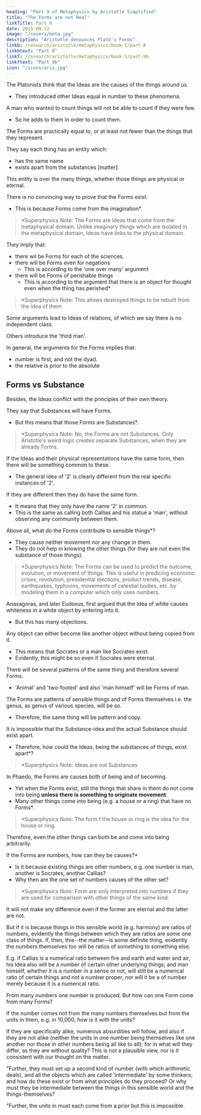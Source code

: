 ```yaml
---
heading: "Part 9 of Metaphysics by Aristotle Simplified"
title: "The Forms are not Real"
linkTitle: Part 9
date: 2015-09-22
image: "/covers/meta.jpg"
description: "Aristotle denounces Plato's Forms"
linkb: /research/aristotle/metaphysics/book-1/part-8
linkbtext: "Part 8"
linkf: /research/aristotle/metaphysics/book-1/part-9b
linkftext: "Part 9b"
icon: "/icons/aris.jpg"
---
```



The Platonists think that the Ideas are the causes of the things around us. 
- They introduced other Ideas equal in number to these phenomena. 

A man who wanted to count things will not be able to count if they were few.
- So he adds to them in order to count them. <!-- thought he would not be able to do it while they were few, but tried to count them when he had added to their number.  -->

The Forms are practically equal to, or at least not fewer than the things that they represent.<!-- , in trying to explain which these thinkers proceeded from them to the Forms.  -->

They say each thing has an entity which:
- has the same name
- exists apart from the substances [matter]. 

This entity is over the many things, whether those things are physical or eternal. <!-- and so also in the case of all other groups there is a one over many, whether the many are in this world or are eternal. -->

There is no convincing way to prove that the Forms exist. 
- This is because Forms come from the imagination*. 


> *Superphysics Note: The Forms are Ideas that come from the metaphysical domain. Unlike imaginary things which are isolated in the metaphysical domain, Ideas have links to the physical domain. 

<!-- For from something no inference necessarily follows, and from something arise Forms even of things of which we think have no Forms.  -->

They imply that:
- there wil be Forms for each of the sciences. 
- there will be Forms even for negations
  - This is according to the 'one over many' argument
- there will be Forms of perishable things 
  - This is according to the argument that there is an object for thought even when the thing has perished*

> *Superphysics Note: This allows destroyed things to be rebuilt from the idea of them


Some arguments lead to Ideas of relations, of which we say there is no independent class. 

Others introduce the 'third man'.

In general, the arguments for the Forms <!-- destroy the things for whose existence we are more zealous than for the existence of the Ideas. It --> implies that:
- number is first, and not the dyad. 
- the relative is prior to the absolute

<!-- all the other points on which certain people by following out the opinions held about  -->

## Forms vs Substance

Besides, the Ideas conflict with the principles of their own theory.

They say that Substances will have Forms. 
- But this means that those Forms are Substances*. 


> *Superphysics Note: No, the Forms are not Substances. Only Aristotle's weird logic creates separate Substances, when they are already Forms. 


<!-- (for the concept is single not only in the case of substances but also in the other cases, and there are sciences not only of substance but also of other things, and a thousand other such difficulties confront them).  -->

<!-- But if Forms can be shared in there must be Ideas of substances only. For they are not shared in incidentally, but a thing must share in its Form as in something not predicated of a subject (by 'being shared in incidentally' 

If a thing shares in 'double itself', it shares also in 'eternal' incidentally. 

'Eternal' happens to be predicable of the 'double'.  -->

<!-- Therefore, the Forms will be substance. But the same terms indicate substance in this and in the ideal world (or what will be the meaning of saying that there is something apart from the particulars-the one over many?.  -->

If the Ideas and their physical representations <!-- particulars that share in them --> have the same form, then there will be something common to these. 
- The general idea of '2' is clearly different from the real specific instances of '2'.  <!-- in the perishable 2's or in those which are many but eternal, and not the same in the '2' itself' as in the particular 2?  -->

If they are different then they do have the same form. 
- It means that they only have the name '2' in common. 
- This is the same as calling both Callias and his statue a 'man', without observing any community between them.

Above all, what do the Forms contribute to sensible things*? 

<!-- , either to those that are eternal or to those that come into being and cease to be.  -->

- They cause neither movement nor any change in them. 
- They do not help in knowing the other things (for they are not even the substance of those things).

> *Superphysics Note: The Forms can be used to predict the outcome, evolution, or movement of things. This is useful in predicing economic crises, revolution, presidential elections, product trends, disease, earthquakes, typhoons, movements of celestial bodies, etc. by modeling them in a computer which only uses numbers.   


<!--  these, else they would have been in them), or towards their being, if they are not in the particulars which share in them; though if they were, they might be thought to be causes, as white  its composition.  -->

Anaxagoras, and later Eudoxus, first argued that the Idea of white causes whiteness in a white object by entering into it. 
- But this has many objections.

<!-- But, further, all other things cannot come from the Forms in any of the usual senses of 'from'. And to say that they are patterns and the other things share in them is to use empty words and poetical metaphors. For what is it that works, looking to the Ideas?  -->

Any object can either become like another object without being copied from it. 
- This means that Socrates or a man like Socrates exist.
- Evidently, this might be so even if Socrates were eternal. 

There will be several patterns of the same thing and therefore several Forms.
- 'Animal' and 'two-footed' and also 'man himself' will be Forms of man. 

The Forms are patterns of sensible things and of Forms themselves i.e. the genus, as genus of various species, will be so. 
- Therefore, the same thing will be pattern and copy.

It is impossible that the Substance-idea and the actual Substance should exist apart. 
- Therefore, how could the Ideas, being the substances of things, exist apart*? 

> *Superphysics Note: Ideas are not Substances


In Phaedo, the Forms are causes both of being and of becoming. 
- Yet when the Forms exist, still the things that share in them do not come into being **unless there is something to originate movement**.
- Many other things come into being (e.g. a house or a ring) that have no Forms*.


> *Superphysics Note: The form f the house or ring is the idea for the house or ring.


Therefore, even the other things can both be and come into being arbitrarily.

<!-- owing to such causes as produce the things just mentioned. -->

If the Forms are numbers, how can they be causes?* 
- Is it because existing things are other numbers, e.g. one number is man, another is Socrates, another Callias? 
- Why then are the one set of numbers causes of the other set? 

> *Superphysics Note: Form are only interpreted into numbers if they are used for comparison with other things of the same kind. 



It will not make any difference even if the former are eternal and the latter are not. 

But if it is because things in this sensible world (e.g. harmony) are ratios of numbers, evidently the things between which they are ratios are some one class of things. If, then, this--the matter--is some definite thing, evidently the numbers themselves too will be ratios of something to something else. 

E.g. if Callias is a numerical ratio between fire and earth and water and air, his Idea also will be a number of certain other underlying things; and man himself, whether it is a number in a sense or not, will still be a numerical ratio of certain things and not a number proper, nor will it be a of number merely because it is a numerical ratio.

From many numbers one number is produced. But how can one Form come from many Forms? 

If the number comes not from the many numbers themselves but from the units in them, e.g. in 10,000, how is it with the units? 

If they are specifically alike, numerous absurdities will follow, and also if they are not alike (neither the units in one number being themselves like one another nor those in other numbers being all like to all); for in what will they differ, as they are without quality? This is not a plausible view, nor is it consistent with our thought on the matter.

"Further, they must set up a second kind of number (with which arithmetic deals), and all the objects which are called 'intermediate' by some thinkers; and how do these exist or from what principles do they proceed? Or why must they be intermediate between the things in this sensible world and the things-themselves?

"Further, the units in must each come from a prior but this is impossible.
